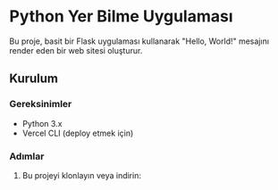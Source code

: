 
# Python Yer Bilme Uygulaması

Bu proje, basit bir Flask uygulaması kullanarak "Hello, World!" mesajını render eden bir web sitesi oluşturur.

## Kurulum

### Gereksinimler

- Python 3.x
- Vercel CLI (deploy etmek için)

### Adımlar

1. Bu projeyi klonlayın veya indirin:
   